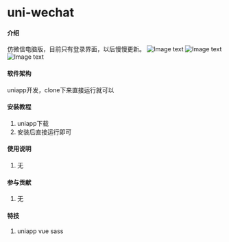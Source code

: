 # uni-wechat

#### 介绍
仿微信电脑版，目前只有登录界面，以后慢慢更新。
![Image text](https://gitee.com/bfinger/uni-wechat/blob/master/static/images/demo/1.png)
![Image text](https://gitee.com/bfinger/uni-wechat/blob/master/static/images/demo/2.png)
![Image text](https://gitee.com/bfinger/uni-wechat/blob/master/static/images/demo/3.png)

#### 软件架构
uniapp开发，clone下来直接运行就可以

#### 安装教程

1.  uniapp下载
2.  安装后直接运行即可

#### 使用说明

1.  无

#### 参与贡献

1.  无


#### 特技

1.  uniapp vue sass
